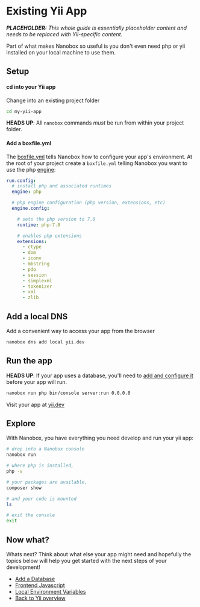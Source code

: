 # Existing Yii App

_**PLACEHOLDER:** This whole guide is essentially placeholder content and needs to be replaced with Yii-specific content._

Part of what makes Nanobox so useful is you don't even need php or yii installed on your local machine to use them.

## Setup

#### cd into your Yii app
Change into an existing project folder

```bash
cd my-yii-app
```

**HEADS UP**: All `nanobox` commands *must* be run from within your project folder.

#### Add a boxfile.yml
The <a href="https://docs.nanobox.io/boxfile/" target="\_blank">boxfile.yml</a> tells Nanobox how to configure your app's environment. At the root of your project create a `boxfile.yml` telling Nanobox you want to use the php <a href="https://docs.nanobox.io/engines/" target="\_blank">engine</a>:

```yaml
run.config:
  # install php and associated runtimes
  engine: php

  # php engine configuration (php version, extensions, etc)
  engine.config:

    # sets the php version to 7.0
    runtime: php-7.0

    # enables php extensions
    extensions:
      - ctype
      - dom
      - iconv
      - mbstring
      - pdo
      - session
      - simplexml
      - tokenizer
      - xml
      - zlib
```

## Add a local DNS
Add a convenient way to access your app from the browser

```bash
nanobox dns add local yii.dev
```

## Run the app

**HEADS UP**: If your app uses a database, you'll need to [add and configure it](/php/yii/add-a-database) before your app will run.

```bash
nanobox run php bin/console server:run 0.0.0.0
```

Visit your app at <a href="http://yii.dev" target="\_blank">yii.dev</a>

## Explore
With Nanobox, you have everything you need develop and run your yii app:

```bash
# drop into a Nanobox console
nanobox run

# where php is installed,
php -v

# your packages are available,
composer show

# and your code is mounted
ls

# exit the console
exit
```

## Now what?
Whats next? Think about what else your app might need and hopefully the topics below will help you get started with the next steps of your development!

* [Add a Database](/php/yii/add-a-database)
* [Frontend Javascript](/php/yii/frontend-javascript)
* [Local Environment Variables](/php/yii/local-evars)
* [Back to Yii overview](/php/yii)
